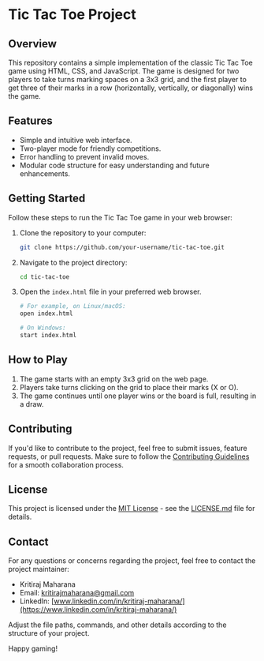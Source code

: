 
# Tic Tac Toe Project

## Overview

This repository contains a simple implementation of the classic Tic Tac Toe game using HTML, CSS, and JavaScript. The game is designed for two players to take turns marking spaces on a 3x3 grid, and the first player to get three of their marks in a row (horizontally, vertically, or diagonally) wins the game.

## Features

- Simple and intuitive web interface.
- Two-player mode for friendly competitions.
- Error handling to prevent invalid moves.
- Modular code structure for easy understanding and future enhancements.

## Getting Started

Follow these steps to run the Tic Tac Toe game in your web browser:

1. Clone the repository to your computer:

   ```bash
   git clone https://github.com/your-username/tic-tac-toe.git
   ```

2. Navigate to the project directory:

   ```bash
   cd tic-tac-toe
   ```

3. Open the `index.html` file in your preferred web browser.

   ```bash
   # For example, on Linux/macOS:
   open index.html

   # On Windows:
   start index.html
   ```

## How to Play

1. The game starts with an empty 3x3 grid on the web page.
2. Players take turns clicking on the grid to place their marks (X or O).
3. The game continues until one player wins or the board is full, resulting in a draw.

## Contributing

If you'd like to contribute to the project, feel free to submit issues, feature requests, or pull requests. Make sure to follow the [Contributing Guidelines](CONTRIBUTING.md) for a smooth collaboration process.

## License

This project is licensed under the [MIT License](LICENSE.md) - see the [LICENSE.md](LICENSE.md) file for details.

<!-- ## Acknowledgments

- Inspired by the classic Tic Tac Toe game.
- Thanks to the web development community for their valuable contributions. -->

## Contact

For any questions or concerns regarding the project, feel free to contact the project maintainer:


- Kritiraj Maharana
- Email: [kritirajmaharana@gmail.com](mailto:kritirajmaharana@gmail.com)
- LinkedIn: [www.linkedin.com/in/kritiraj-maharana/](https://www.linkedin.com/in/kritiraj-maharana/)

Adjust the file paths, commands, and other details according to the structure of your project.


Happy gaming!